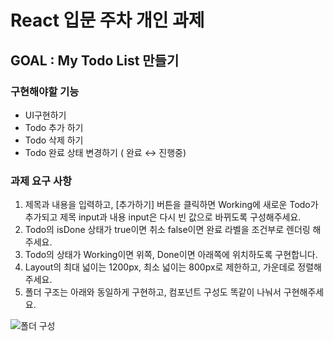  #  React 입문 주차 개인 과제
## GOAL : My Todo List 만들기  

### 구현해야할 기능
- UI구현하기
- Todo 추가 하기
- Todo 삭제 하기
- Todo 완료 상태 변경하기 ( 완료 ↔ 진행중)

### 과제 요구 사항
1. 제목과 내용을 입력하고, [추가하기] 버튼을 클릭하면 Working에 새로운 Todo가 추가되고 제목 input과 내용 input은 다시 빈 값으로 바뀌도록 구성해주세요.
2. Todo의 isDone 상태가 true이면 취소 false이면 완료 라벨을 조건부로 렌더링 해주세요.
3. Todo의 상태가 Working이면 위쪽, Done이면 아래쪽에 위치하도록 구현합니다.
4. Layout의 최대 넓이는 1200px, 최소 넓이는 800px로 제한하고, 가운데로 정렬해주세요.
5. 폴더 구조는 아래와 동일하게 구현하고, 컴포넌트 구성도 똑같이 나눠서 구현해주세요.

![폴더 구성](https://user-images.githubusercontent.com/110077966/184578955-1e3ac6f8-517f-4324-a87c-3677dea0844b.png)
